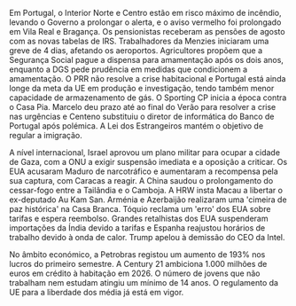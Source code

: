 Em Portugal, o Interior Norte e Centro estão em risco máximo de incêndio, levando o Governo a prolongar o alerta, e o aviso vermelho foi prolongado em Vila Real e Bragança. Os pensionistas receberam as pensões de agosto com as novas tabelas de IRS. Trabalhadores da Menzies iniciaram uma greve de 4 dias, afetando os aeroportos. Agricultores propõem que a Segurança Social pague a dispensa para amamentação após os dois anos, enquanto a DGS pede prudência em medidas que condicionem a amamentação. O PRR não resolve a crise habitacional e Portugal está ainda longe da meta da UE em produção e investigação, tendo também menor capacidade de armazenamento de gás. O Sporting CP inicia a época contra o Casa Pia. Marcelo deu prazo até ao final do Verão para resolver a crise nas urgências e Centeno substituiu o diretor de informática do Banco de Portugal após polémica. A Lei dos Estrangeiros mantém o objetivo de regular a imigração.

A nível internacional, Israel aprovou um plano militar para ocupar a cidade de Gaza, com a ONU a exigir suspensão imediata e a oposição a criticar. Os EUA acusaram Maduro de narcotráfico e aumentaram a recompensa pela sua captura, com Caracas a reagir. A China saudou o prolongamento do cessar-fogo entre a Tailândia e o Camboja. A HRW insta Macau a libertar o ex-deputado Au Kam San. Arménia e Azerbaijão realizaram uma 'cimeira de paz histórica' na Casa Branca. Tóquio reclama um 'erro' dos EUA sobre tarifas e espera reembolso. Grandes retalhistas dos EUA suspenderam importações da Índia devido a tarifas e Espanha reajustou horários de trabalho devido à onda de calor. Trump apelou à demissão do CEO da Intel.

No âmbito económico, a Petrobras registou um aumento de 193% nos lucros do primeiro semestre. A Century 21 ambiciona 1.000 milhões de euros em crédito à habitação em 2026. O número de jovens que não trabalham nem estudam atingiu um mínimo de 14 anos. O regulamento da UE para a liberdade dos média já está em vigor.
